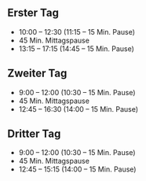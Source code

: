 ## Erster Tag

- 10:00 – 12:30 (11:15 – 15 Min. Pause)
- 45 Min. Mittagspause
- 13:15 – 17:15 (14:45 – 15 Min. Pause)

## Zweiter Tag

- 9:00 – 12:00 (10:30 – 15 Min. Pause)
- 45 Min. Mittagspause
- 12:45 – 16:30 (14:00 – 15 Min. Pause)

## Dritter Tag

- 9:00 – 12:00 (10:30 – 15 Min. Pause)
- 45 Min. Mittagspause
- 12:45 – 15:15 (14:00 – 15 Min. Pause)
